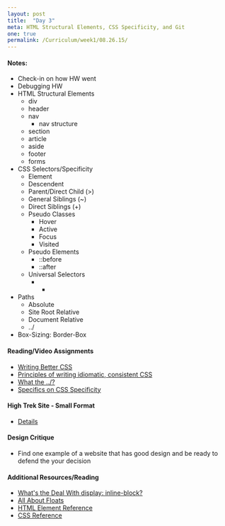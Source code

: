 ```yaml
---
layout: post
title:  "Day 3"
meta: HTML Structural Elements, CSS Specificity, and Git
one: true
permalink: /Curriculum/week1/08.26.15/
---
```

#### Notes:
- Check-in on how HW went
- Debugging HW
- HTML Structural Elements
    + div
    + header
    + nav
        * nav structure
    + section
    + article
    + aside
    + footer
    + forms
- CSS Selectors/Specificity
    + Element
    + Descendent 
    + Parent/Direct Child (>)
    + General Siblings (~)
    + Direct Siblings (+)
    + Pseudo Classes
        * Hover
        * Active
        * Focus
        * Visited
    + Pseudo Elements
        * ::before
        * ::after
    + Universal Selectors
        * *
- Paths
    + Absolute
    + Site Root Relative
    + Document Relative
    + ../
- Box-Sizing: Border-Box

#### Reading/Video Assignments
- [Writing Better CSS](http://adamkaplan.me/blog/write-better-css/)
- [Principles of writing idiomatic, consistent CSS](https://github.com/necolas/idiomatic-css)
- [What the ../?](http://900dpi.com/blog/Learn-HTML/What-the-Everything-you-ever-wanted-to-know-about-paths-on-the-web)
- [Specifics on CSS Specificity](https://css-tricks.com/specifics-on-css-specificity/)

#### High Trek Site - Small Format 
- [Details](/08.26.15/high-trek-small-screen/)

#### Design Critique
- Find one example of a website that has good design and be ready to defend the your decision

#### Additional Resources/Reading
- [What's the Deal With display: inline-block?](http://designshack.net/articles/css/whats-the-deal-with-display-inline-block/)
- [All About Floats](https://css-tricks.com/all-about-floats/)
- [HTML Element Reference](https://developer.mozilla.org/en-US/docs/Web/HTML/Element)
- [CSS Reference](https://developer.mozilla.org/en-US/docs/Web/CSS/Reference)

